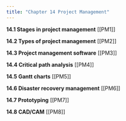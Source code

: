 ```yaml
---
title: "Chapter 14 Project Management"
---
```

**14.1 Stages in project management**
[[PM1]]

**14.2 Types of project management**
[[PM2]]

**14.3 Project management software**
[[PM3]]

**14.4 Critical path analysis**
[[PM4]]

**14.5 Gantt charts**
[[PM5]]

**14.6 Disaster recovery management**
[[PM6]]

**14.7 Prototyping**
[[PM7]]

**14.8 CAD/CAM**
[[PM8]]